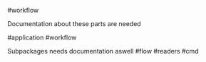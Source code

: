 #workflow

Documentation about these parts are needed

#application
#workflow

Subpackages needs documentation aswell
#flow
#readers
#cmd